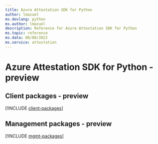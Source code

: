 ```yaml
---
title: Azure Attestation SDK for Python
author: lmazuel
ms.devlang: python
ms.author: lmazuel
description: Reference for Azure Attestation SDK for Python
ms.topic: reference
ms.data: 08/09/2022
ms.service: attestation
---
```

# Azure Attestation SDK for Python - preview

## Client packages - preview
[!INCLUDE [client-packages](attestation-client-index.md)]
## Management packages - preview
[!INCLUDE [mgmt-packages](attestation-mgmt-index.md)]
